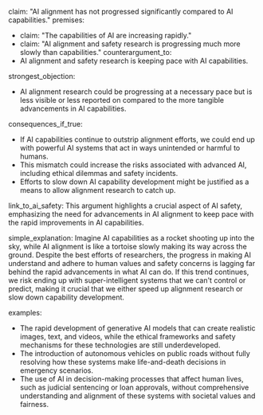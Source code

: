 claim: "AI alignment has not progressed significantly compared to AI capabilities."
premises:
  - claim: "The capabilities of AI are increasing rapidly."
  - claim: "AI alignment and safety research is progressing much more slowly than capabilities."
counterargument_to:
  - AI alignment and safety research is keeping pace with AI capabilities.

strongest_objection:
  - AI alignment research could be progressing at a necessary pace but is less visible or less reported on compared to the more tangible advancements in AI capabilities.

consequences_if_true:
  - If AI capabilities continue to outstrip alignment efforts, we could end up with powerful AI systems that act in ways unintended or harmful to humans.
  - This mismatch could increase the risks associated with advanced AI, including ethical dilemmas and safety incidents.
  - Efforts to slow down AI capability development might be justified as a means to allow alignment research to catch up.

link_to_ai_safety: This argument highlights a crucial aspect of AI safety, emphasizing the need for advancements in AI alignment to keep pace with the rapid improvements in AI capabilities.

simple_explanation: Imagine AI capabilities as a rocket shooting up into the sky, while AI alignment is like a tortoise slowly making its way across the ground. Despite the best efforts of researchers, the progress in making AI understand and adhere to human values and safety concerns is lagging far behind the rapid advancements in what AI can do. If this trend continues, we risk ending up with super-intelligent systems that we can't control or predict, making it crucial that we either speed up alignment research or slow down capability development.

examples:
  - The rapid development of generative AI models that can create realistic images, text, and videos, while the ethical frameworks and safety mechanisms for these technologies are still underdeveloped.
  - The introduction of autonomous vehicles on public roads without fully resolving how these systems make life-and-death decisions in emergency scenarios.
  - The use of AI in decision-making processes that affect human lives, such as judicial sentencing or loan approvals, without comprehensive understanding and alignment of these systems with societal values and fairness.